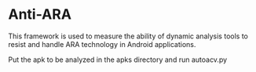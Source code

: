 # Anti-ARA
This framework is used to measure the ability of dynamic analysis tools to resist and handle ARA technology in Android applications.

Put the apk to be analyzed in the apks directory and run autoacv.py
